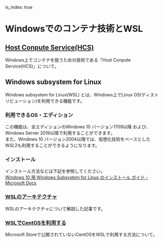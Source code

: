 is_index: true
# Windowsでのコンテナ技術とWSL

## [Host Conpute Service(HCS)](HostComputeService)
Windows上でコンテナを扱うための技術である「Host Conpute Service(HCS)」について。

## Windows subsystem for Linux
Windows subsystem for Linux(WSL) とは、Windows上でLinux OS(ディストリビューション)を利用できる機能です。  

### 利用できるOS・エディション
この機能は、全エディションのWindows 10 バージョン1709以降 および、Windows Server 2019以降で利用することができます。  
また、Windows 10 バージョン2004以降では、仮想化技術をベースとしたWSL2も利用することができるようになります。  

### インストール
インストール方法などは下記を参照してください。  
	[Windows 10 用 Windows Subsystem for Linux のインストール ガイド - Microsoft Docs](https://docs.microsoft.com/ja-jp/windows/wsl/install-win10)

### [WSLのアーキテクチャ](architecture)
WSLのアーキテクチャについて解説した記事です。

### [WSLでCentOSを利用する](centos)
Microsoft Storeで公開されていないCentOSをWSLで利用する方法について。

